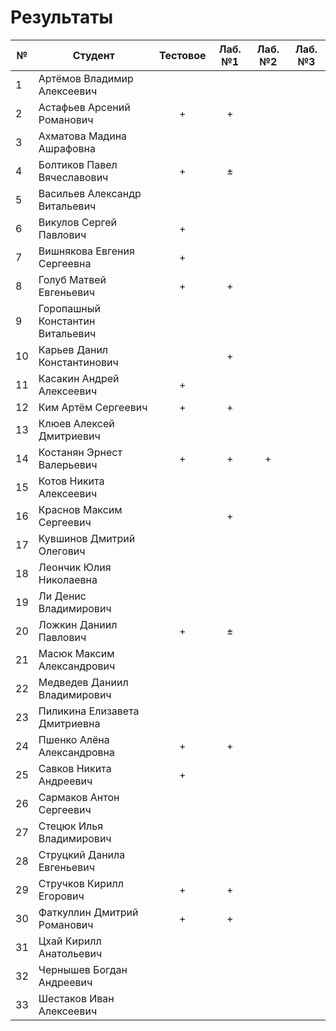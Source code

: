 # Результаты

| №   | Студент                          | Тестовое | Лаб. №1 | Лаб. №2 | Лаб. №3 |
| --- | -------------------------------- | :------: | :-----: | :-----: | :-----: |
| 1   | Артёмов Владимир Алексеевич      |          |         |         |         |
| 2   | Астафьев Арсений Романович       |    +     |    +    |         |         |
| 3   | Ахматова Мадина Ашрафовна        |          |         |         |         |
| 4   | Болтиков Павел Вячеславович      |    +     |    ±    |         |         |
| 5   | Васильев Александр Витальевич    |          |         |         |         |
| 6   | Викулов Сергей Павлович          |    +     |         |         |         |
| 7   | Вишнякова Евгения Сергеевна      |    +     |         |         |         |
| 8   | Голуб Матвей Евгеньевич          |    +     |    +    |         |         |
| 9   | Горопашный Константин Витальевич |          |         |         |         |
| 10  | Карьев Данил Константинович      |          |    +    |         |         |
| 11  | Касакин Андрей Алексеевич        |    +     |         |         |         |
| 12  | Ким Артём Сергеевич              |    +     |    +    |         |         |
| 13  | Клюев Алексей Дмитриевич         |          |         |         |         |
| 14  | Костанян Эрнест Валерьевич       |    +     |    +    |    +    |         |
| 15  | Котов Никита Алексеевич          |          |         |         |         |
| 16  | Краснов Максим Сергеевич         |          |    +    |         |         |
| 17  | Кувшинов Дмитрий Олегович        |          |         |         |         |
| 18  | Леончик Юлия Николаевна          |          |         |         |         |
| 19  | Ли Денис Владимирович            |          |         |         |         |
| 20  | Ложкин Даниил Павлович           |    +     |    ±    |         |         |
| 21  | Масюк Максим Александрович       |          |         |         |         |
| 22  | Медведев Даниил Владимирович     |          |         |         |         |
| 23  | Пиликина Елизавета Дмитриевна    |          |         |         |         |
| 24  | Пшенко Алёна Александровна       |    +     |    +    |         |         |
| 25  | Савков Никита Андреевич          |    +     |         |         |         |
| 26  | Сармаков Антон Сергеевич         |          |         |         |         |
| 27  | Стецюк Илья Владимирович         |          |         |         |         |
| 28  | Струцкий Данила Евгеньевич       |          |         |         |         |
| 29  | Стручков Кирилл Егорович         |    +     |    +    |         |         |
| 30  | Фаткуллин Дмитрий Романович      |    +     |    +    |         |         |
| 31  | Цхай Кирилл Анатольевич          |          |         |         |         |
| 32  | Чернышев Богдан Андреевич        |          |         |         |         |
| 33  | Шестаков Иван Алексеевич         |          |         |         |         |
